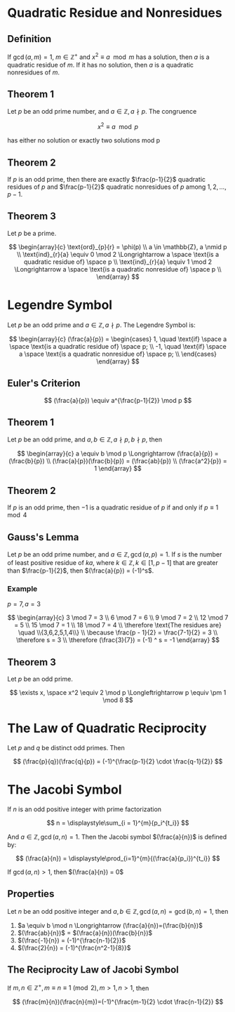 # Quadratic Residue and Nonresidues

## Definition

If $\gcd(a,m) = 1$, $m \in \mathbb{Z}^+$ and $x^2 \equiv a \mod m$ has a solution, then $a$ is a quadratic residue of $m$. If it has no solution, then $a$ is a quadratic nonresidues of $m$.

## Theorem 1

Let $p$ be an odd prime number, and $a \in \mathbb{Z}, a \nmid p$. The congruence

$$
x^2 \equiv a \mod p
$$

has either no solution or exactly two solutions mod p

## Theorem 2

If $p$ is an odd prime, then there are exactly $\frac{p-1}{2}$ quadratic residues of $p$ and $\frac{p-1}{2}$ quadratic nonresidues of $p$ among $1,2,\dots,p-1$.

## Theorem 3

Let $p$ be a prime.

$$
\begin{array}{c}
    \text{ord}_{p}{r} = \phi(p) \\
    a \in \mathbb{Z}, a \nmid p \\
    \text{ind}_{r}{a} \equiv 0 \mod 2 \Longrightarrow a \space \text{is a quadratic residue of} \space p \\
    \text{ind}_{r}{a} \equiv 1 \mod 2 \Longrightarrow a \space \text{is a quadratic nonresidue of} \space p \\
\end{array}
$$

# Legendre Symbol

Let $p$ be an odd prime and $a \in \mathbb{Z}, a \nmid p$. The Legendre Symbol is:

$$
\begin{array}{c}
    (\frac{a}{p}) =
    \begin{cases}
        1, \quad \text{if} \space a \space \text{is a quadratic residue of} \space p; \\
        -1, \quad \text{if} \space a \space \text{is a quadratic nonresidue of} \space p; \\
    \end{cases}
\end{array}
$$

## Euler's Criterion

$$
(\frac{a}{p}) \equiv a^{\frac{p-1}{2}} \mod p
$$

## Theorem 1

Let $p$ be an odd prime, and $a, b \in \mathbb{Z}, a \nmid p, b \nmid p$, then

$$
\begin{array}{c}
    a \equiv b \mod p \Longrightarrow (\frac{a}{p}) = (\frac{b}{p}) \\
    (\frac{a}{p})(\frac{b}{p}) = (\frac{ab}{p}) \\
    (\frac{a^2}{p}) = 1
\end{array}
$$

## Theorem 2

If $p$ is an odd prime, then $-1$ is a quadratic residue of $p$ if and only if $p \equiv 1 \mod 4$

## Gauss's Lemma

Let $p$ be an odd prime number, and $a \in \mathbb{Z}, \gcd(a,p) = 1$. If $s$ is the number of least positive residue of $ka$, where $k \in \mathbb{Z}, k \in [1,p-1]$ that are greater than $\frac{p-1}{2}$, then $(\frac{a}{p}) = (-1)^s$.

### Example

$p = 7, a = 3$

$$
\begin{array}{c}
    3 \mod 7 = 3 \\
    6 \mod 7 = 6 \\
    9 \mod 7 = 2 \\
    12 \mod 7 = 5 \\
    15 \mod 7 = 1 \\
    18 \mod 7 = 4 \\
    \therefore \text{The residues are} \quad \\{3,6,2,5,1,4\\} \\
    \because \frac{p - 1}{2} = \frac{7-1}{2} = 3 \\
    \therefore s = 3 \\
    \therefore (\frac{3}{7}) = (-1) ^ s = -1
\end{array}
$$

## Theorem 3

Let $p$ be an odd prime.

$$
\exists x, \space x^2 \equiv 2 \mod p \Longleftrightarrow p \equiv \pm 1 \mod 8
$$

# The Law of Quadratic Reciprocity

Let $p$ and $q$ be distinct odd primes. Then

$$
(\frac{p}{q})(\frac{q}{p}) = (-1)^{\frac{p-1}{2} \cdot \frac{q-1}{2}}
$$

# The Jacobi Symbol

If $n$ is an odd positive integer with prime factorization

$$
n = \displaystyle\sum_{i = 1}^{m}{p_i^{t_i}}
$$

And $a \in \mathbb{Z}, \gcd(a,n) = 1$. Then the Jacobi symbol $(\frac{a}{n})$ is defined by:

$$
(\frac{a}{n}) = \displaystyle\prod_{i=1}^{m}{(\frac{a}{p_i})^{t_i}}
$$

If $\gcd(a,n) > 1$, then $(\frac{a}{n}) = 0$

## Properties

Let $n$ be an odd positive integer and $a,b \in \mathbb{Z}, \gcd(a,n) = \gcd(b,n) = 1$, then

1. $a \equiv b \mod n \Longrightarrow (\frac{a}{n})=(\frac{b}{n})$
2. $(\frac{ab}{n})$ = $(\frac{a}{n})(\frac{b}{n})$
3. $(\frac{-1}{n}) = (-1)^{\frac{n-1}{2}}$
4. $(\frac{2}{n}) = (-1)^{\frac{n^2-1}{8}}$

## The Reciprocity Law of Jacobi Symbol

If $m,n \in \mathbb{Z}^+, m \equiv n \equiv 1 \pmod 2, m > 1, n > 1$, then

$$
(\frac{m}{n})(\frac{n}{m})=(-1)^{\frac{m-1}{2} \cdot \frac{n-1}{2}}
$$